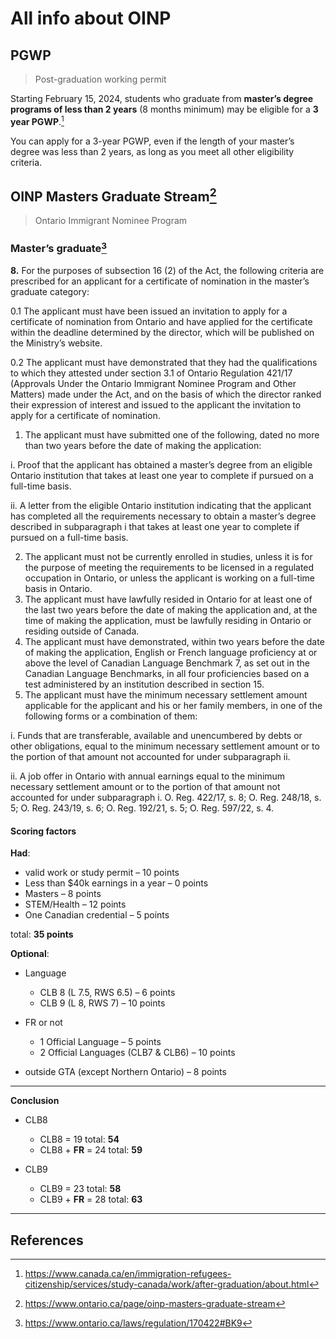 # All info about OINP

## PGWP

> Post-graduation working permit

Starting February 15, 2024, students who graduate from **master’s degree programs of less than 2 years** (8 months minimum) may be eligible for a **3 year PGWP**.[^1]

You can apply for a 3-year PGWP, even if the length of your master’s degree was less than 2 years, as long as you meet all other eligibility criteria.

## OINP Masters Graduate Stream[^2]

> Ontario Immigrant Nominee Program


### Master’s graduate[^3]

**8.** For the purposes of subsection 16 (2) of the Act, the following criteria are prescribed for an applicant for a certificate of nomination in the master’s graduate category:

0.1 The applicant must have been issued an invitation to apply for a certificate of nomination from Ontario and have applied for the certificate within the deadline determined by the director, which will be published on the Ministry’s website.

0.2 The applicant must have demonstrated that they had the qualifications to which they attested under section 3.1 of Ontario Regulation 421/17 (Approvals Under the Ontario Immigrant Nominee Program and Other Matters) made under the Act, and on the basis of which the director ranked their expression of interest and issued to the applicant the invitation to apply for a certificate of nomination.

1. The applicant must have submitted one of the following, dated no more than two years before the date of making the application:

i. Proof that the applicant has obtained a master’s degree from an eligible Ontario institution that takes at least one year to complete if pursued on a full-time basis.

ii. A letter from the eligible Ontario institution indicating that the applicant has completed all the requirements necessary to obtain a master’s degree described in subparagraph i that takes at least one year to complete if pursued on a full-time basis.

2. The applicant must not be currently enrolled in studies, unless it is for the purpose of meeting the requirements to be licensed in a regulated occupation in Ontario, or unless the applicant is working on a full-time basis in Ontario.
3. The applicant must have lawfully resided in Ontario for at least one of the last two years before the date of making the application and, at the time of making the application, must be lawfully residing in Ontario or residing outside of Canada.
4. The applicant must have demonstrated, within two years before the date of making the application, English or French language proficiency at or above the level of Canadian Language Benchmark 7, as set out in the Canadian Language Benchmarks, in all four proficiencies based on a test administered by an institution described in section 15.
5. The applicant must have the minimum necessary settlement amount applicable for the applicant and his or her family members, in one of the following forms or a combination of them: 

i. Funds that are transferable, available and unencumbered by debts or other obligations, equal to the minimum necessary settlement amount or to the portion of that amount not accounted for under subparagraph ii.

ii. A job offer in Ontario with annual earnings equal to the minimum necessary settlement amount or to the portion of that amount not accounted for under subparagraph i. O. Reg. 422/17, s. 8; O. Reg. 248/18, s. 5; O. Reg. 243/19, s. 6; O. Reg. 192/21, s. 5; O. Reg. 597/22, s. 4.

#### Scoring factors

**Had**: 

- valid work or study permit – 10 points
- Less than $40k earnings in a year – 0 points
- Masters – 8 points
- STEM/Health – 12 points
- One Canadian credential – 5 points

total: **35 points**

**Optional**:

- Language
	- CLB 8 (L 7.5, RWS 6.5) – 6 points 
	- CLB 9 (L 8, RWS 7) – 10 points
	  
- FR or not
	- 1 Official Language – 5 points
	- 2 Official Languages (CLB7 & CLB6) – 10 points
	  
- outside GTA (except Northern Ontario) – 8 points

---

**Conclusion**

- CLB8
	- CLB8 = 19				total: **54**
	- CLB8 + **FR** = 24			total: **59**
	  
- CLB9
	- CLB9 = 23				total: **58**
	- CLB9 + **FR** = 28		         total: **63**


---

## References

[^1]: https://www.canada.ca/en/immigration-refugees-citizenship/services/study-canada/work/after-graduation/about.html
[^2]: https://www.ontario.ca/page/oinp-masters-graduate-stream
[^3]: https://www.ontario.ca/laws/regulation/170422#BK9
